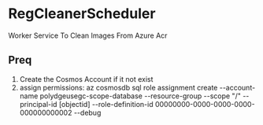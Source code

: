 # RegCleanerScheduler
Worker Service To Clean Images From Azure Acr

Preq
---------
1. Create the Cosmos Account if it not exist
2. assign permissions: az cosmosdb sql role assignment create --account-name polydgeusegc-scope-database --resource-group  --scope "/" --principal-id [objectid] --role-definition-id 00000000-0000-0000-0000-000000000002 --debug
